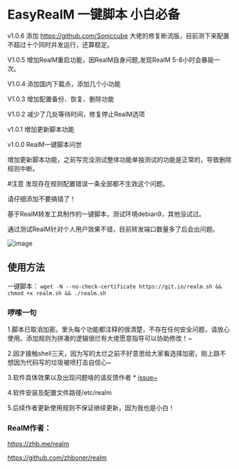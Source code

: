 # EasyRealM 一键脚本 小白必备
v1.0.6 添加 https://github.com/Soniccube 大佬的修复断流版，目前测下来配置不超过十个同时并发运行，还算稳定。

V1.0.5 增加RealM重启功能，因RealM自身问题,发现RealM 5-8小时会暴毙一次。

V1.0.4 添加国内下载点，添加几个小功能

V1.0.3 增加配置备份、恢复、删除功能

V1.0.2 减少了几处等待时间，修复停止RealM选项

v1.0.1 增加更新脚本功能

v1.0.0 RealM一键脚本问世

增加更新脚本功能，之前写完没测试整体功能单独测试的功能是正常的，导致删除规则中断。


#注意
发现存在规则配置错误一条全部都不生效这个问题。

请仔细添加不要搞错了！

基于RealM转发工具制作的一键脚本，测试环境debian9，其他没试过。

通过测试RealM针对个人用户效果不错，目前转发端口数量多了后会出问题。

![image](https://mxpic.ml/2021/02/09/20210209_a2b2352881fa5.png)
## 使用方法
一键脚本：
`wget -N --no-check-certificate https://git.io/realm.sh && chmod +x realm.sh && ./realm.sh`
### 啰嗦一句
1.脚本已取消加密。里头每个功能都注释的很清楚，不存在任何安全问题，请放心使用。添加规则为拼凑的逻辑很烂有大佬愿意指导可以协助修改！~

2.因才接触shell三天，因为写的太烂之前不好意思给大家看选择加密，刚上路不想因为代码写的垃圾被喷打击自信心~

3.软件具体效果以及出现问题啥的请反馈作者 * [issue~](https://github.com/zhboner/realm/issues)

4.软件安装及配置文件路径/etc/realm

5.后续作者更新使用规则不保证继续更新，因为我也是小白！

### RealM作者：
https://zhb.me/realm 

https://github.com/zhboner/realm
